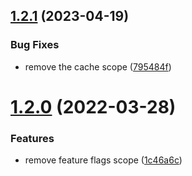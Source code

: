 ## [1.2.1](https://github.com/gravitee-io/gravitee-platform-repository-api/compare/1.2.0...1.2.1) (2023-04-19)


### Bug Fixes

* remove the cache scope ([795484f](https://github.com/gravitee-io/gravitee-platform-repository-api/commit/795484f41269f4f11bf9dec1d5e603b93e3ae92c))

# [1.2.0](https://github.com/gravitee-io/gravitee-platform-repository-api/compare/[secure]...1.2.0) (2022-03-28)


### Features

* remove feature flags scope ([1c46a6c](https://github.com/gravitee-io/gravitee-platform-repository-api/commit/1c46a6ce515b8c0ba267630cefb7447f5db38826))
